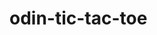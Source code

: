 # odin-tic-tac-toe


<!DOCTYPE html>
<html lang="en">

<head>
    <meta charset="UTF-8">
    <meta name="viewport" content="width=device-width, initial-scale=1.0">
    <link rel="stylesheet" href="/public/styles.css">
    <title>Tic Tac Toe</title>
</head>

<body>
    <!-- Dialog Player Input -->
    <dialog id="player-dialog" class="border border-black my-[25%] rounded-lg">
        <!-- Player Title Div -->
        <div class="p-5 border border-black m-5 flex justify-center">
            <h1>Player Input Form</h1>
        </div>
        <div>
            <form class="border border-black p-5 m-5">
                <!-- Player input / Add button container -->
                <div class="border border-black flex flex-col">
                    <!-- Player Input Container -->
                    <div class="border border-black flex">
                        <!-- Player 1 / left side -->
                        <div>
                            <!-- Title -->
                            <div class="border border-black flex justify-center py-2">
                                <h1>Player #1</h1>
                            </div>
                            <!-- Name Input field -->
                            <div class="p-5 space-x-2">
                                <label for="player-one-name" id="player-one-name">Player #1 Name</label>
                                <input type="text"
                                    class="p-2 rounded-lg border border-gray-200 focus:outline-orange-400">
                            </div>
                            <!-- Player mark container -->
                            <div class="flex justify-center space-x-10">
                                <!-- Player mark selection container -->

                                <label for="" class="flex flex-col space-y-2">
                                    <img src="/img/icons8-o-100.png" alt="">
                                    <input type="radio" name="" id="">
                                </label>

                                <!-- Player mark selection container -->
                                <div class="border border-black m-5 rounded-full p-5">
                                    <label for="" class="flex flex-col space-y-2">
                                        <img src="/img/icons8-x-100.png" alt="">
                                        <input type="radio">
                                    </label>
                                </div>
                            </div>
                        </div>
                        <!-- Border -->
                        <div class="border border-black"></div>
                        <!-- Player 2 / right side -->
                        <div>
                            <!-- Title -->
                            <div class="border border-black flex justify-center py-2">
                                <h1>Player #2</h1>
                            </div>
                            <!-- Name Input field -->
                            <div class="p-5 space-x-2">
                                <label for="player-two-name" id="player-two-name">Player #2 Name</label>
                                <input type="text"
                                    class="p-2 rounded-lg border border-gray-200 focus:outline-orange-400">
                            </div>
                            <!-- Player mark container -->
                            <div>
                                <!-- Player mark selection container -->
                                <div></div>
                                <!-- Player mark selection container -->
                                <div></div>
                            </div>
                        </div>
                    </div>
                    <!-- Add Button container -->
                    <div class="flex justify-center m-5">
                        <button class="px-9 py-4 border border-gray-200 rounded-lg bg-green-400">Add</button>
                    </div>
                </div>
            </form>
        </div>
    </dialog>
    <!-- Global Container -->
    <div></div>
    <script src="/src/script.js"></script>
</body>

</html>

